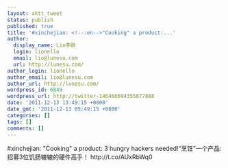 ```yaml
---
layout: aktt_tweet
status: publish
published: true
title: '#xinchejian: <!--:en-->"Cooking" a product:...'
author:
  display_name: Lio李欧
  login: lionello
  email: lio@lunesu.com
  url: http://lunesu.com/
author_login: lionello
author_email: lio@lunesu.com
author_url: http://lunesu.com/
wordpress_id: 6849
wordpress_url: http://twitter-146466694355877888
date: '2011-12-13 13:49:15 +0800'
date_gmt: '2011-12-13 05:49:15 +0800'
categories: []
tags: []
comments: []
---
```

<p>#xinchejian: <!--:en-->"Cooking" a product: 3 hungry hackers needed!<!--:--><!--:zh-->&ldquo;烹饪&rdquo;一个产品: 招募3位饥肠辘辘的硬件高手！<!--:--> http://t.co/AUxRbWq0</p>
